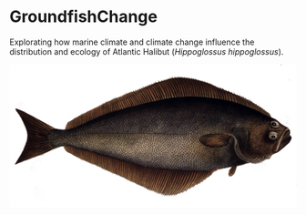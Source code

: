 # GroundfishChange
Explorating how marine climate and climate change influence the distribution and ecology of Atlantic Halibut (*Hippoglossus hippoglossus*).

![ ](inst\Hippoglossus_hippoglossus2.jpg)


